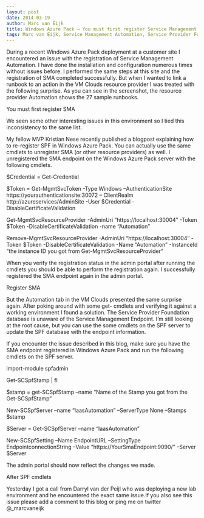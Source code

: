 ```yaml
---
layout: post
date: 2014-03-19
author: Marc van Eijk
title: Windows Azure Pack – You must first register Service Management Automation on Resource Provider VM Clouds
tags: Marc van Eijk, Service Management Automation, Service Provider Foundation, SMA, SPF, Windows Azure Pack
---
```

During a recent Windows Azure Pack deployment at a customer site I encountered an issue with the registration of Service Management Automation. I have done the installation and configuration numerous times without issues before. I performed the same steps at this site and the registration of SMA completed successfully. But when I wanted to link a runbook to an action in the VM Clouds resource provider I was treated with the following surprise. As you can see in the screenshot, the resource provider Automation shows the 27 sample runbooks.

You must first register SMA

We seen some other interesting issues in this environment so I tied this inconsistency to the same list. 

My fellow MVP Kristian Nese recently published a blogpost explaining how to re-register SPF in Windows Azure Pack. You can actually use the same cmdlets to unregister SMA (or other resource providers) as well. I unregistered the SMA endpoint on the Windows Azure Pack server with the following cmdlets. 

$Credential = Get-Credential

$Token = Get-MgmtSvcToken -Type Windows –AuthenticationSite https://yourauthenticationsite:30072 – ClientRealm http://azureservices/AdminSite -User $Credential -DisableCertificateValidation

Get-MgmtSvcResourceProvider -AdminUri “https://localhost:30004″ -Token $Token -DisableCertificateValidation -name “Automation”

Remove-MgmtSvcResourceProvider -AdminUri “https://localhost:30004″ -Token $Token -DisableCertificateValidation -Name “Automation” -InstanceId “the instance ID you got from Get-MgmtSvcResourceProvider“

When you verify the registration status in the admin portal after running the cmdlets you should be able to perform the registration again. I successfully registered the SMA endpoint again in the admin portal. 

Register SMA

But the Automation tab in the VM Clouds presented the same surprise again. After poking around with some get- cmdlets and verifying it against a working environment I found a solution. The Service Provider Foundation database is unaware of the Service Management Endpoint. I’m still looking at the root cause, but you can use the some cmdlets on the SPF server to update the SPF database with the endpoint information.

If you encounter the issue described in this blog, make sure you have the SMA endpoint registered in Windows Azure Pack and run the following cmdlets on the SPF server.

import-module spfadmin

Get-SCSpfStamp | fl

$stamp = get-SCSpfStamp –name “Name of the Stamp you got from the Get-SCSpfStamp”

New-SCSpfServer –name “IaasAutomation” –ServerType None –Stamps $stamp

$Server = Get-SCSpfServer –name “IaasAutomation”

New-SCSpfSetting –Name EndpointURL –SettingType EndpointconnectionString –Value “https://YourSmaEndpoint:9090/” –Server $Server

The admin portal should now reflect the changes we made.

After SPF cmdlets

Yesterday I got a call from Darryl van der Peijl who was deploying a new lab environment and he encountered the exact same issue.If you also see this issue please add a comment to this blog or ping me on twitter @_marcvaneijk
